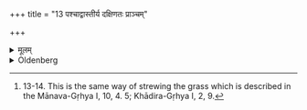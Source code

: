 +++
title = "13 पश्चाद्वास्तीर्य दक्षिणतः प्राञ्चम्"

+++

<details><summary>मूलम्</summary>

पश्चाद्वास्तीर्य दक्षिणतः प्राञ्चं प्रकर्षति तथोत्तरेण १३
</details>

<details><summary>Oldenberg</summary>

13. [^6]  Or he should strew it to the west (of the fire), and should draw (some of the grass which he has strewn) from the south end and (some) from the north end, in an easterly direction.


[^6]:  13-14. This is the same way of strewing the grass which is described in the Mānava-Gṛhya I, 10, 4. 5; Khādira-Gṛhya I, 2, 9.
</details>
